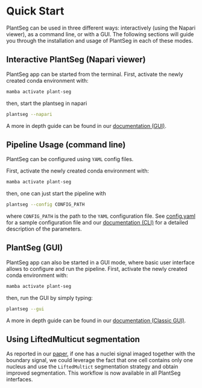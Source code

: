 # Quick Start

PlantSeg can be used in three different ways: interactively (using the Napari viewer), as a command line, or with a GUI. The following sections will guide you through the installation and usage of PlantSeg in each of these modes.

## Interactive PlantSeg (Napari viewer)

PlantSeg app can be started from the terminal.
First, activate the newly created conda environment with:

```bash
mamba activate plant-seg
```

then, start the plantseg in napari

```bash
plantseg --napari
```

A more in depth guide can be found in our [documentation (GUI)](https://hci-unihd.github.io/plant-seg/chapters/plantseg_interactive_napari/).

## Pipeline Usage (command line)

PlantSeg can be configured using `YAML` config files.

First, activate the newly created conda environment with:

```bash
mamba activate plant-seg
```

then, one can just start the pipeline with

```bash
plantseg --config CONFIG_PATH
```

where `CONFIG_PATH` is the path to the `YAML` configuration file. See [config.yaml](https://github.com/kreshuklab/plant-seg/blob/master/examples/config.yaml) for a sample configuration
file and our [documentation (CLI)](https://hci-unihd.github.io/plant-seg/chapters/plantseg_classic_cli/) for a
detailed description of the parameters.

## PlantSeg (GUI)

PlantSeg app can also be started in a GUI mode, where basic user interface allows to configure and run the pipeline.
First, activate the newly created conda environment with:

```bash
mamba activate plant-seg
```

then, run the GUI by simply typing:

```bash
plantseg --gui
```

A more in depth guide can be found in our [documentation (Classic GUI)](https://hci-unihd.github.io/plant-seg/chapters/plantseg_classic_gui/).

## Using LiftedMulticut segmentation

As reported in our [paper](https://elifesciences.org/articles/57613), if one has a nuclei signal imaged together with
the boundary signal, we could leverage the fact that one cell contains only one nucleus and use the `LiftedMultict`
segmentation strategy and obtain improved segmentation. This workflow is now available in all PlantSeg interfaces.
